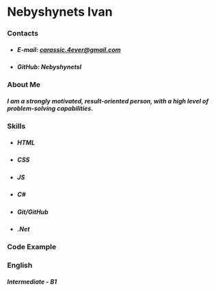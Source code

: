 # Nebyshynets Ivan
### Contacts
* ##### **E-mail:** ***carassic.4ever@gmail.com***
* ##### **GitHub:** ***NebyshynetsI***
### About Me
##### ***I am a strongly motivated, result-oriented person, with a high level of problem-solving capabilities.***
### Skills
* #####  ***HTML***
* #####  ***CSS***
* #####  ***JS***
* #####  ***C#***
* ##### ***Git/GitHub***
* #####  ***.Net***
### Code Example
### English
##### Intermediate - ***B1***